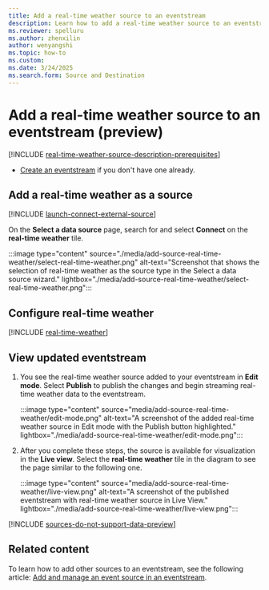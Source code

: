 ```yaml
---
title: Add a real-time weather source to an eventstream
description: Learn how to add a real-time weather source to an eventstream.
ms.reviewer: spelluru
ms.author: zhenxilin
author: wenyangshi
ms.topic: how-to
ms.custom:
ms.date: 3/24/2025
ms.search.form: Source and Destination
---
```


# Add a real-time weather source to an eventstream (preview)

[!INCLUDE [real-time-weather-source-description-prerequisites](./includes/real-time-weather-source-description-prerequisites.md)] 

- [Create an eventstream](create-manage-an-eventstream.md) if you don't have one already. 

## Add a real-time weather as a source

[!INCLUDE [launch-connect-external-source](./includes/launch-connect-external-source.md)]

On the **Select a data source** page, search for and select **Connect** on the **real-time weather** tile.

:::image type="content" source="./media/add-source-real-time-weather/select-real-time-weather.png" alt-text="Screenshot that shows the selection of real-time weather as the source type in the Select a data source wizard." lightbox="./media/add-source-real-time-weather/select-real-time-weather.png":::

## Configure real-time weather

[!INCLUDE [real-time-weather](./includes/real-time-weather.md)]

## View updated eventstream
1. You see the real-time weather source added to your eventstream in **Edit mode**. Select **Publish** to publish the changes and begin streaming real-time weather data to the eventstream.

    :::image type="content" source="media/add-source-real-time-weather/edit-mode.png" alt-text="A screenshot of the added real-time weather source in Edit mode with the Publish button highlighted." lightbox="./media/add-source-real-time-weather/edit-mode.png":::
1. After you complete these steps, the source is available for visualization in the **Live view**. Select the **real-time weather** tile in the diagram to see the page similar to the following one.

    :::image type="content" source="media/add-source-real-time-weather/live-view.png" alt-text="A screenshot of the published eventstream with real-time weather source in Live View." lightbox="./media/add-source-real-time-weather/live-view.png":::

[!INCLUDE [sources-do-not-support-data-preview](./includes/sources-do-not-support-data-preview.md)]


## Related content
To learn how to add other sources to an eventstream, see the following article: [Add and manage an event source in an eventstream](add-manage-eventstream-sources.md).
